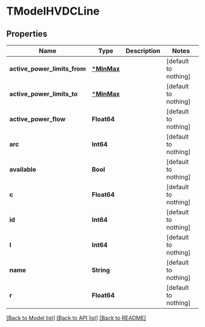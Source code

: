 # TModelHVDCLine

## Properties

Name | Type | Description | Notes
------------ | ------------- | ------------- | -------------
**active_power_limits_from** | [***MinMax**](MinMax.md) |  | [default to nothing]
**active_power_limits_to** | [***MinMax**](MinMax.md) |  | [default to nothing]
**active_power_flow** | **Float64** |  | [default to nothing]
**arc** | **Int64** |  | [default to nothing]
**available** | **Bool** |  | [default to nothing]
**c** | **Float64** |  | [default to nothing]
**id** | **Int64** |  | [default to nothing]
**l** | **Int64** |  | [default to nothing]
**name** | **String** |  | [default to nothing]
**r** | **Float64** |  | [default to nothing]

[[Back to Model list]](../README.md#models) [[Back to API list]](../README.md#api-endpoints) [[Back to README]](../README.md)
